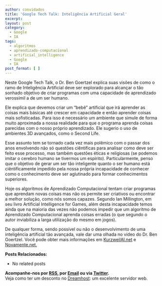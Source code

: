 ```yaml
---
author: convidados
title: 'Google Tech Talk: Inteligência Artificial Geral'
excerpt:
layout: post
category:
  - Google
  - IA
tags:
  - algoritmos
  - aprendizado-computacional
  - artificial_intelligence
  - Google
  - IA
post_format: [ ]
---
```

Neste Google Tech Talk, o Dr. Ben Goertzel explica suas visões de como o ramo de Inteligência Artificial deve ser explorado para alcançar o tão sonhado objetivo de criar programas com uma capacidade de aprendizado verossímil a de um ser humano.

Ele explica que devemos criar um “bebê” artificial que irá aprender as coisas mais básicas até crescer em capacidade e então aprender coisas mais sofisticadas. Para isso é necessário um ambiente que simule de forma muito aproximada a nossa realidade para que o programa aprenda coisas parecidas com o nosso próprio aprendizado. Ele sugerio o uso de ambientes 3D avançados, como o Second Life.

Esse assunto tem se tornado cada vez mais polêmico com o passar dos anos envolvendo não só questões ciêntificas para analisar como deve ser feito esse processo, mas também questões éticas e religiosas (se podemos imitar o cerebro humano se tivermos um espírito). Particularmente, penso que o objetivo de gerar um ser tão inteligente quanto o ser humano está ciêntificamente impedido pela nossa própria incapacidade de conhecer como o conhecimento deve ser aglutinado para formar conhecimentos superiores.

Hoje os algoritmos de Aprendizado Computacional tentam criar programas que aprendam novas coisas mas não os permite ser criativos ou encontrar a melhor solução, como nós somos capazes. Segundo Ian Millington, em seu livro Artificial Intelligence for Games, além desta incapacidade temos ainda que na maioria das vezes não podemos impedir que um algoritmo de Aprendizado Computacional aprenda coisas erradas (o que segundo o autor inviabiliza a larga utilização do mesmo em jogos).

De qualquer forma, sendo possível ou não o desenvolvimento de uma inteligência artificial tão avançada, vale dar uma olhada no video do Dr. Ben Goertzel. Você pode obter mais informações em [KurzweilAI.net][1] e [Novamente.net.][2]



**Posts Relacionados:** 
*   No related posts









**Acompanhe-nos por [ RSS][4], por [Email][5] ou via [Twitter][6].**  
Veja como ter um desconto no [Dreamhost][7]: um excelente servidor web.

 [1]: http://www.kurzweilai.net/meme/frame.html?main=/articles/art0701.html? "   	Artificial General Intelligence: Now Is the Time "
 [2]: http://novamente.net/ "Novamente"
 [3]: https://twitter.com/share
 [4]: http://feeds.feedburner.com/VidaGeek
 [5]: http://feedburner.google.com/fb/a/mailverify?uri=VidaGeek&loc=pt_BR
 [6]: http://twitter.com/blogvidageek
 [7]: http://vidageek.net/dreamhost/
